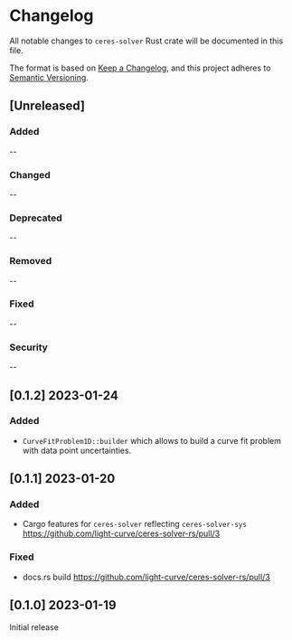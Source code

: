 # Changelog

All notable changes to `ceres-solver` Rust crate will be documented in this file.

The format is based on [Keep a Changelog](https://keepachangelog.com/en/1.0.0/),
and this project adheres to [Semantic Versioning](https://semver.org/spec/v2.0.0.html).

## [Unreleased]

### Added

--

### Changed

--

### Deprecated

--

### Removed

--

### Fixed

--

### Security

--

## [0.1.2] 2023-01-24

### Added

- `CurveFitProblem1D::builder` which allows to build a curve fit problem with data point uncertainties.

## [0.1.1] 2023-01-20

### Added

- Cargo features for `ceres-solver` reflecting `ceres-solver-sys` https://github.com/light-curve/ceres-solver-rs/pull/3


### Fixed

- docs.rs build https://github.com/light-curve/ceres-solver-rs/pull/3

## [0.1.0] 2023-01-19

Initial release
